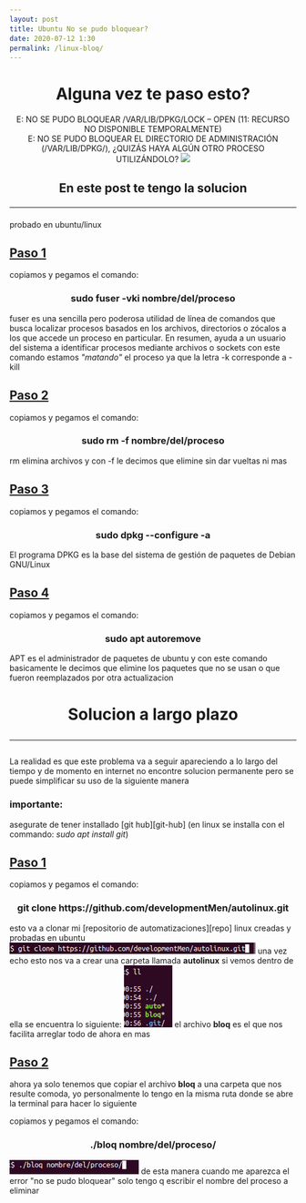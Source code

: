 ```yaml
---
layout: post
title: Ubuntu No se pudo bloquear?
date: 2020-07-12 1:30
permalink: /linux-bloq/
---
```

<div style="text-align: center;">
	<h1>
		Alguna vez te paso esto?
	</h1>
	E: NO SE PUDO BLOQUEAR /VAR/LIB/DPKG/LOCK – OPEN (11: RECURSO NO DISPONIBLE TEMPORALMENTE) <br>
	E: NO SE PUDO BLOQUEAR EL DIRECTORIO DE ADMINISTRACIÓN (/VAR/LIB/DPKG/), ¿QUIZÁS HAYA ALGÚN OTRO PROCESO UTILIZÁNDOLO?
	<img src="https://external-content.duckduckgo.com/iu/?u=https%3A%2F%2F1.bp.blogspot.com%2F-kPswYc9C_dA%2FXbcP0tLFCaI%2FAAAAAAAADfU%2FXXG1OHT9qjI3xwu6Ckt3rOJJGnTn7LG0QCLcBGAsYHQ%2Fs1600%2Ferrorvarlibdpkglock.jpg&f=1&nofb=1">
	<h2>
		En este post te tengo la solucion
		<hr>
	</h2>
</div>
probado en ubuntu/linux

<h2 style="text-decoration: underline;">Paso 1</h2>
copiamos y pegamos el comando:
<h3 style="text-align: center;">
	sudo fuser -vki nombre/del/proceso
</h3>
fuser es una sencilla pero poderosa utilidad de línea de comandos que
busca localizar procesos basados ​​en los archivos, directorios o zócalos 
a los que accede un proceso en particular. En resumen, ayuda a un 
usuario del sistema a identificar procesos mediante archivos o sockets
con este comando estamos <em>"matando"</em> el proceso ya que la letra -k corresponde a -kill

<h2 style="text-decoration: underline;">Paso 2</h2>
copiamos y pegamos el comando:
<h3 style="text-align: center;">
	sudo rm -f nombre/del/proceso
</h3>
rm elimina archivos y con -f le decimos que elimine sin dar vueltas ni mas

<h2 style="text-decoration: underline;">Paso 3</h2>
copiamos y pegamos el comando:
<h3 style="text-align: center;">
	sudo dpkg --configure -a
</h3>
El programa DPKG es la base del sistema de gestión de paquetes de Debian GNU/Linux

<h2 style="text-decoration: underline;">Paso 4</h2>
copiamos y pegamos el comando:
<h3 style="text-align: center;">
	sudo apt autoremove
</h3>
APT es el administrador de paquetes de ubuntu y con este comando basicamente le decimos que elimine los paquetes que no se usan o que fueron reemplazados por otra actualizacion

<div style="text-align: center;">
	<h1>
		Solucion a largo plazo
		<hr>
	</h1>
</div>

La realidad es que este problema va a seguir apareciendo a lo largo del tiempo y de momento en internet no encontre solucion permanente pero se puede simplificar su uso de la siguiente manera

<h3>importante:</h3> asegurate de tener installado [git hub][git-hub] (en linux se installa con el commando: <em>sudo apt install git</em>)

<h2 style="text-decoration: underline;">Paso 1</h2>
copiamos y pegamos el comando:
	<h3 style="text-align: center;">
		git clone https://github.com/developmentMen/autolinux.git
	</h3>
esto va a clonar mi [repositorio de automatizaciones][repo] linux creadas y probadas en ubuntu
<img src="../img/git-clone.png">
una vez echo esto nos va a crear una carpeta llamada <b>autolinux</b> si vemos dentro de ella se encuentra lo siguiente:
<img src="../img/ll.png">
el archivo <b>bloq</b> es el que nos facilita arreglar todo de ahora en mas

<h2 style="text-decoration: underline;">Paso 2</h2>
ahora ya solo tenemos que copiar el archivo <b>bloq</b> a una carpeta que nos resulte comoda, yo personalmente lo tengo en la misma ruta donde se abre la terminal para hacer lo siguiente

copiamos y pegamos el comando:
	<h3 style="text-align: center;">
		./bloq nombre/del/proceso/
	</h3>
<img src="../img/bloq.png">
de esta manera cuando me aparezca el error "no se pudo bloquear" solo tengo q escribir el nombre del proceso a eliminar

[git-hub]: https://git-scm.com/download/
[repo]: https://github.com/developmentMen/autolinux.git